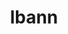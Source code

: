 ---
title: "lbann"
layout: cache
categories: [package, v0.21.1]
meta: {"versions": ["0.102"], "compilers": ["gcc@=11.4.0", "gcc@=7.5.0", "gcc@=9.4.0", "oneapi@=2023.2.0"], "oss": ["ubuntu18.04", "ubuntu20.04"], "platforms": ["linux"], "targets": ["neoverse_v1", "ppc64le", "x86_64_v3"], "stacks": ["e4s", "e4s-neoverse_v1", "e4s-oneapi", "e4s-power", "radiuss", "root"], "num_specs": 5, "num_specs_by_stack": {"root": 5, "radiuss": 1, "e4s-neoverse_v1": 1, "e4s-power": 1, "e4s": 1, "e4s-oneapi": 1}}
spec_details: [{"hash": "pyk44nk3655ocsozb3nx24pszpo4otab", "compiler": "gcc@=7.5.0", "versions": ["0.102"], "os": "ubuntu18.04", "platform": "linux", "target": "x86_64_v3", "variants": ["~al", "~asan", "~boost", "build_system=cmake", "build_type=Release", "~caliper", "+conduit", "~cuda", "~deterministic", "+dihydrogen", "~distconv", "dtype=float", "~fft", "generator=ninja", "~gold", "~half", "+hwloc", "~ipo", "~lld", "~numpy", "~nvprof", "~nvshmem", "~onednn", "~onnx", "+pfe", "+python", "~rocm", "+shared", "~unit_tests", "~vision", "~vtune"], "stacks": ["root", "radiuss"], "size": "-", "tarball": "https://binaries.spack.io/v0.21.1/build_cache/linux-ubuntu18.04-x86_64_v3/gcc-7.5.0/lbann-0.102/linux-ubuntu18.04-x86_64_v3-gcc-7.5.0-lbann-0.102-pyk44nk3655ocsozb3nx24pszpo4otab.spack"}, {"hash": "hype5ic54sxzlckxfhw4tpg22pycmyfn", "compiler": "gcc@=11.4.0", "versions": ["0.102"], "os": "ubuntu20.04", "platform": "linux", "target": "neoverse_v1", "variants": ["~al", "~asan", "~boost", "build_system=cmake", "build_type=Release", "~caliper", "+conduit", "~cuda", "~deterministic", "+dihydrogen", "~distconv", "dtype=float", "~fft", "generator=ninja", "~gold", "~half", "+hwloc", "~ipo", "~lld", "~numpy", "~nvprof", "~nvshmem", "~onednn", "~onnx", "+pfe", "+python", "~rocm", "+shared", "~unit_tests", "~vision", "~vtune"], "stacks": ["e4s-neoverse_v1", "root"], "size": "-", "tarball": "https://binaries.spack.io/v0.21.1/build_cache/linux-ubuntu20.04-neoverse_v1/gcc-11.4.0/lbann-0.102/linux-ubuntu20.04-neoverse_v1-gcc-11.4.0-lbann-0.102-hype5ic54sxzlckxfhw4tpg22pycmyfn.spack"}, {"hash": "aj73tsw5lpn5nwdzgcocoymsaszspzbt", "compiler": "gcc@=9.4.0", "versions": ["0.102"], "os": "ubuntu20.04", "platform": "linux", "target": "ppc64le", "variants": ["~al", "~asan", "~boost", "build_system=cmake", "build_type=Release", "~caliper", "+conduit", "~cuda", "~deterministic", "+dihydrogen", "~distconv", "dtype=float", "~fft", "generator=ninja", "~gold", "~half", "+hwloc", "~ipo", "~lld", "~numpy", "~nvprof", "~nvshmem", "~onednn", "~onnx", "+pfe", "+python", "~rocm", "+shared", "~unit_tests", "~vision", "~vtune"], "stacks": ["e4s-power", "root"], "size": "-", "tarball": "https://binaries.spack.io/v0.21.1/build_cache/linux-ubuntu20.04-ppc64le/gcc-9.4.0/lbann-0.102/linux-ubuntu20.04-ppc64le-gcc-9.4.0-lbann-0.102-aj73tsw5lpn5nwdzgcocoymsaszspzbt.spack"}, {"hash": "elopkh333qo35dvxxy36fqaauzkic6lm", "compiler": "gcc@=11.4.0", "versions": ["0.102"], "os": "ubuntu20.04", "platform": "linux", "target": "x86_64_v3", "variants": ["~al", "~asan", "~boost", "build_system=cmake", "build_type=Release", "~caliper", "+conduit", "~cuda", "~deterministic", "+dihydrogen", "~distconv", "dtype=float", "~fft", "generator=ninja", "~gold", "~half", "+hwloc", "~ipo", "~lld", "~numpy", "~nvprof", "~nvshmem", "~onednn", "~onnx", "+pfe", "+python", "~rocm", "+shared", "~unit_tests", "~vision", "~vtune"], "stacks": ["e4s", "root"], "size": "-", "tarball": "https://binaries.spack.io/v0.21.1/build_cache/linux-ubuntu20.04-x86_64_v3/gcc-11.4.0/lbann-0.102/linux-ubuntu20.04-x86_64_v3-gcc-11.4.0-lbann-0.102-elopkh333qo35dvxxy36fqaauzkic6lm.spack"}, {"hash": "xwpe7ybfsiue4i56lduiuo5bous3andr", "compiler": "oneapi@=2023.2.0", "versions": ["0.102"], "os": "ubuntu20.04", "platform": "linux", "target": "x86_64_v3", "variants": ["~al", "~asan", "~boost", "build_system=cmake", "build_type=Release", "~caliper", "+conduit", "~cuda", "~deterministic", "+dihydrogen", "~distconv", "dtype=float", "~fft", "generator=ninja", "~gold", "~half", "+hwloc", "~ipo", "~lld", "~numpy", "~nvprof", "~nvshmem", "~onednn", "~onnx", "+pfe", "+python", "~rocm", "+shared", "~unit_tests", "~vision", "~vtune"], "stacks": ["root", "e4s-oneapi"], "size": "-", "tarball": "https://binaries.spack.io/v0.21.1/build_cache/linux-ubuntu20.04-x86_64_v3/oneapi-2023.2.0/lbann-0.102/linux-ubuntu20.04-x86_64_v3-oneapi-2023.2.0-lbann-0.102-xwpe7ybfsiue4i56lduiuo5bous3andr.spack"}]
---